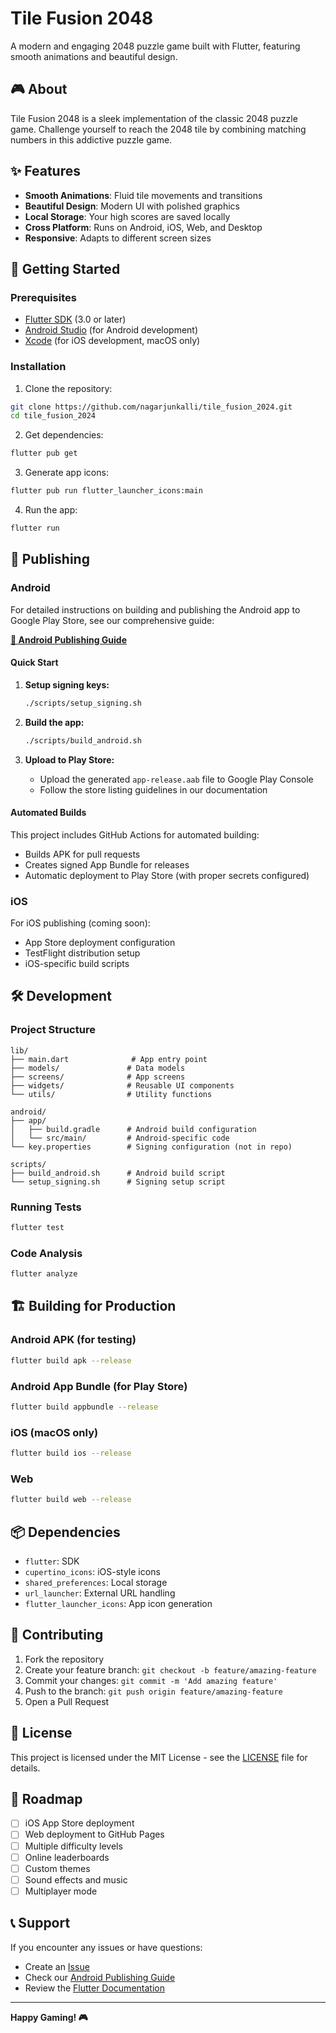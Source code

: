 # Tile Fusion 2048

A modern and engaging 2048 puzzle game built with Flutter, featuring smooth animations and beautiful design.

## 🎮 About

Tile Fusion 2048 is a sleek implementation of the classic 2048 puzzle game. Challenge yourself to reach the 2048 tile by combining matching numbers in this addictive puzzle game.

## ✨ Features

- **Smooth Animations**: Fluid tile movements and transitions
- **Beautiful Design**: Modern UI with polished graphics
- **Local Storage**: Your high scores are saved locally
- **Cross Platform**: Runs on Android, iOS, Web, and Desktop
- **Responsive**: Adapts to different screen sizes

## 🚀 Getting Started

### Prerequisites

- [Flutter SDK](https://flutter.dev/docs/get-started/install) (3.0 or later)
- [Android Studio](https://developer.android.com/studio) (for Android development)
- [Xcode](https://developer.apple.com/xcode/) (for iOS development, macOS only)

### Installation

1. Clone the repository:
```bash
git clone https://github.com/nagarjunkalli/tile_fusion_2024.git
cd tile_fusion_2024
```

2. Get dependencies:
```bash
flutter pub get
```

3. Generate app icons:
```bash
flutter pub run flutter_launcher_icons:main
```

4. Run the app:
```bash
flutter run
```

## 📱 Publishing

### Android

For detailed instructions on building and publishing the Android app to Google Play Store, see our comprehensive guide:

**[📖 Android Publishing Guide](docs/ANDROID_PUBLISHING.md)**

#### Quick Start

1. **Setup signing keys:**
   ```bash
   ./scripts/setup_signing.sh
   ```

2. **Build the app:**
   ```bash
   ./scripts/build_android.sh
   ```

3. **Upload to Play Store:**
   - Upload the generated `app-release.aab` file to Google Play Console
   - Follow the store listing guidelines in our documentation

#### Automated Builds

This project includes GitHub Actions for automated building:
- Builds APK for pull requests
- Creates signed App Bundle for releases
- Automatic deployment to Play Store (with proper secrets configured)

### iOS

For iOS publishing (coming soon):
- App Store deployment configuration
- TestFlight distribution setup
- iOS-specific build scripts

## 🛠️ Development

### Project Structure

```
lib/
├── main.dart              # App entry point
├── models/               # Data models
├── screens/              # App screens
├── widgets/              # Reusable UI components
└── utils/                # Utility functions

android/
├── app/
│   ├── build.gradle      # Android build configuration
│   └── src/main/         # Android-specific code
└── key.properties        # Signing configuration (not in repo)

scripts/
├── build_android.sh      # Android build script
└── setup_signing.sh      # Signing setup script
```

### Running Tests

```bash
flutter test
```

### Code Analysis

```bash
flutter analyze
```

## 🏗️ Building for Production

### Android APK (for testing)
```bash
flutter build apk --release
```

### Android App Bundle (for Play Store)
```bash
flutter build appbundle --release
```

### iOS (macOS only)
```bash
flutter build ios --release
```

### Web
```bash
flutter build web --release
```

## 📦 Dependencies

- `flutter`: SDK
- `cupertino_icons`: iOS-style icons
- `shared_preferences`: Local storage
- `url_launcher`: External URL handling
- `flutter_launcher_icons`: App icon generation

## 🤝 Contributing

1. Fork the repository
2. Create your feature branch: `git checkout -b feature/amazing-feature`
3. Commit your changes: `git commit -m 'Add amazing feature'`
4. Push to the branch: `git push origin feature/amazing-feature`
5. Open a Pull Request

## 📄 License

This project is licensed under the MIT License - see the [LICENSE](LICENSE) file for details.

## 🎯 Roadmap

- [ ] iOS App Store deployment
- [ ] Web deployment to GitHub Pages
- [ ] Multiple difficulty levels
- [ ] Online leaderboards
- [ ] Custom themes
- [ ] Sound effects and music
- [ ] Multiplayer mode

## 📞 Support

If you encounter any issues or have questions:
- Create an [Issue](https://github.com/nagarjunkalli/tile_fusion_2024/issues)
- Check our [Android Publishing Guide](docs/ANDROID_PUBLISHING.md)
- Review the [Flutter Documentation](https://flutter.dev/docs)

---

**Happy Gaming! 🎮**
